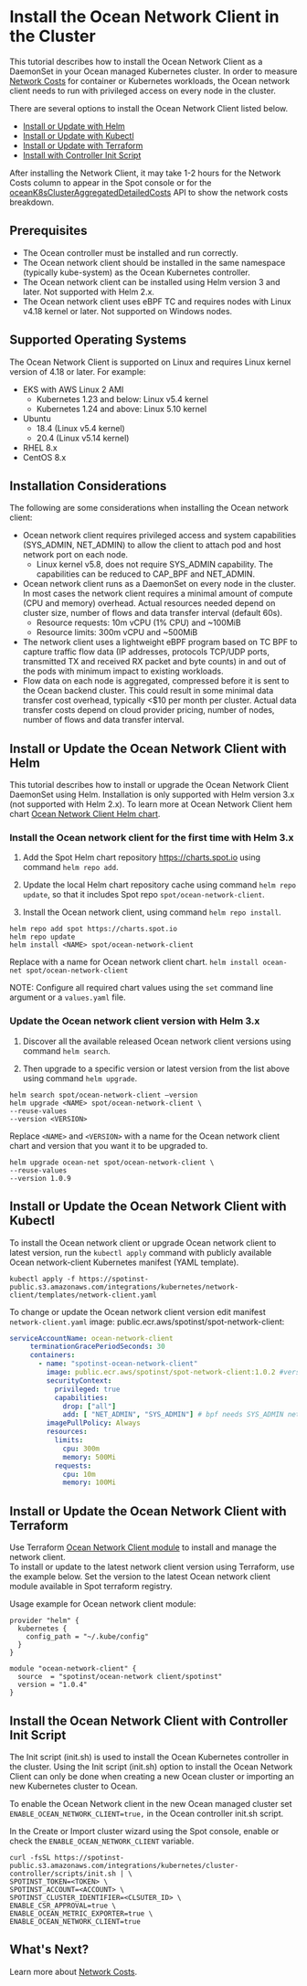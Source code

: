 # Install the Ocean Network Client in the Cluster

This tutorial describes how to install the Ocean Network Client as a DaemonSet in your Ocean managed Kubernetes cluster. In order to measure [Network Costs](ocean/features/cost-analysis?id=network-costs) for container or Kubernetes workloads, the Ocean network client needs to run with privileged access on every node in the cluster.

There are several options to install the Ocean Network Client listed below.  

* [Install or Update with Helm](ocean/tutorials/install-network-client?id=install-the-ocean-network-client-with-helm)
* [Install or Update with Kubectl](ocean/tutorials/install-network-client?id=install-the-ocean-network-client-with-kubectl)
* [Install or Update with Terraform](ocean/tutorials/install-network-client?id=install-ocean-network-client-with-terraform)
* [Install with Controller Init Script](link)

After installing the Network Client, it may take 1-2 hours for the Network Costs column to appear in the Spot console or for the [oceanK8sClusterAggregatedDetailedCosts](https://docs.spot.io/api/#tag/Ocean-AWS/operation/oceanK8sClusterAggregatedDetailedCosts) API to show the network costs breakdown.  

## Prerequisites
* The Ocean controller must be installed and run correctly.
* The Ocean network client should be installed in the same namespace (typically kube-system) as the Ocean Kubernetes controller.
* The Ocean network client can be installed using Helm version 3 and later. Not supported with Helm 2.x.
* The Ocean network client uses eBPF TC and requires nodes with Linux v4.18 kernel or later. Not supported on Windows nodes.

## Supported Operating Systems

The Ocean Network Client is supported on Linux and requires Linux kernel version of 4.18 or later. For example:

* EKS with AWS Linux 2 AMI
  - Kubernetes 1.23 and below: Linux v5.4 kernel
  - Kubernetes 1.24 and above: Linux 5.10 kernel
* Ubuntu  
  - 18.4 (Linux v5.4 kernel)
  - 20.4 (Linux v5.14 kernel)
* RHEL 8.x
* CentOS 8.x

## Installation Considerations

The following are some considerations when installing the Ocean network client:

* Ocean network client requires privileged access and system capabilities (SYS_ADMIN, NET_ADMIN) to allow the client to attach pod and host network port on each node.  
  - Linux kernel v5.8, does not require SYS_ADMIN capability. The capabilities can be reduced to CAP_BPF and NET_ADMIN.
* Ocean network client runs as a DaemonSet on every node in the cluster. In most cases the network client requires a minimal amount of compute (CPU and memory) overhead. Actual resources needed depend on cluster size, number of flows and data transfer interval (default 60s).
  - Resource requests: 10m vCPU (1% CPU) and ~100MiB  
  - Resource limits: 300m vCPU and ~500MiB  
* The network client uses a lightweight eBPF program based on TC BPF to capture traffic flow data (IP addresses, protocols TCP/UDP ports, transmitted TX and received RX packet and byte counts) in and out of the pods with minimum impact to existing workloads.   
* Flow data on each node is aggregated, compressed before it is sent to the Ocean backend cluster. This could result in some minimal data transfer cost overhead, typically <$10 per month per cluster. Actual data transfer costs depend on cloud provider pricing, number of nodes, number of flows and data transfer interval.  

## Install or Update the Ocean Network Client with Helm  

This tutorial describes how to install or upgrade the Ocean Network Client DaemonSet using Helm. Installation is only supported with Helm version 3.x (not supported with Helm 2.x). To learn more at Ocean Network Client hem chart [Ocean Network Client Helm chart](https://github.com/spotinst/charts/tree/main/charts/ocean-network-client).

### Install the Ocean network client for the first time with Helm 3.x

1. Add the Spot Helm chart repository https://charts.spot.io using command `helm repo add`.

2. Update the local Helm chart repository cache using command `helm repo update`, so that it includes Spot repo `spot/ocean-network-client`.

3. Install the Ocean network client, using command `helm repo install`.

```
helm repo add spot https://charts.spot.io
helm repo update
helm install <NAME> spot/ocean-network-client
```

Replace <NAME> with a name for Ocean network client chart.
`helm install ocean-net spot/ocean-network-client`

NOTE: Configure all required chart values using the `set` command line argument or a `values.yaml` file.

### Update the Ocean network client version with Helm 3.x

1. Discover all the available released Ocean network client versions using command `helm search`.  

2. Then upgrade to a specific version or latest version from the list above using command `helm upgrade`.

```
helm search spot/ocean-network-client –version
helm upgrade <NAME> spot/ocean-network-client \
--reuse-values
--version <VERSION>
```

Replace `<NAME>` and `<VERSION>` with a name for the Ocean network client chart and version that you want it to be upgraded to.

```
helm upgrade ocean-net spot/ocean-network-client \
--reuse-values
--version 1.0.9
```  

## Install or Update the Ocean Network Client with Kubectl

To install the Ocean network client or upgrade Ocean network client to latest version, run the `kubectl apply` command with publicly available Ocean network-client Kubernetes manifest (YAML template).

`kubectl apply -f https://spotinst-public.s3.amazonaws.com/integrations/kubernetes/network-client/templates/network-client.yaml`

To change or update the Ocean network client version edit manifest `network-client.yaml`
image: public.ecr.aws/spotinst/spot-network-client:<VERSION>  

```YAML
serviceAccountName: ocean-network-client
     terminationGracePeriodSeconds: 30
     containers:
       - name: "spotinst-ocean-network-client"
         image: public.ecr.aws/spotinst/spot-network-client:1.0.2 #version
         securityContext:
           privileged: true
           capabilities:
             drop: ["all"]
             add: [ "NET_ADMIN", "SYS_ADMIN"] # bpf needs SYS_ADMIN network netlink needs NET_ADMIN
         imagePullPolicy: Always
         resources:
           limits:
             cpu: 300m
             memory: 500Mi
           requests:
             cpu: 10m
             memory: 100Mi
```

## Install or Update the Ocean Network Client with Terraform

Use Terraform [Ocean Network Client module](https://registry.terraform.io/modules/spotinst/ocean-network-client/spotinst/latest) to install and manage the network client.  
To install or update to the latest network client version using Terraform, use the example below. Set the version to the latest Ocean network client module available in Spot terraform registry.

Usage example for Ocean network client module:

```
provider "helm" {
  kubernetes {
    config_path = "~/.kube/config"
  }
}

module "ocean-network-client" {
  source  = "spotinst/ocean-network client/spotinst"
  version = "1.0.4"
}
```

## Install the Ocean Network Client with Controller Init Script

The Init script (init.sh) is used to install the Ocean Kubernetes controller in the cluster. Using the Init script (init.sh) option to install the Ocean Network Client can only be done when creating a new Ocean cluster or importing an new Kubernetes cluster to Ocean.  

To enable the Ocean Network client in the new Ocean managed cluster set `ENABLE_OCEAN_NETWORK_CLIENT=true,` in the Ocean controller init.sh script.

In the Create or Import cluster wizard using the Spot console, enable or check the `ENABLE_OCEAN_NETWORK_CLIENT` variable.  

```
curl -fsSL https://spotinst-public.s3.amazonaws.com/integrations/kubernetes/cluster-controller/scripts/init.sh | \
SPOTINST_TOKEN=<TOKEN> \
SPOTINST_ACCOUNT=<ACCOUNT> \
SPOTINST_CLUSTER_IDENTIFIER=<CLSUTER_ID> \
ENABLE_CSR_APPROVAL=true \
ENABLE_OCEAN_METRIC_EXPORTER=true \
ENABLE_OCEAN_NETWORK_CLIENT=true
```

## What's Next?

Learn more about [Network Costs](ocean/features/cost-analysis?id=network-costs).
